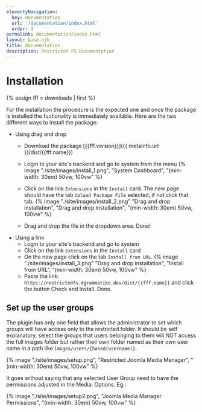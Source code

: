 ```yaml
---
eleventyNavigation:
  key: Documentation
  url: '/documentation/index.html'
  order: 3
permalink: documentation/index.html
layout: base.njk
title: Documentation
description: Restricted FS Documentation
---
```


# Installation

{% assign fff = downloads | first %}

For the installation the procedure is the expected one and once the package is installed the fuctionality is immediately available. Here are the two different ways to install the package:
- Using drag and drop
  - Download the package [{{fff.version}}]({{ metaInfo.url }}/dist/{{fff.name}})
  - Login to your site's backend and go to system from the menu {% image "./site/images/install_1.png", "System Dashboard", "(min-width: 30em) 50vw, 100vw" %}

  - Click on the link `Extensions` in the `Install` card. The new page should have the tab `Upload Package File` selected, if not click that tab.   {% image "./site/images/install_2.png" "Drag and drop installation", "Drag and drop installation", "(min-width: 30em) 50vw, 100vw" %}

  - Drag and drop the file in the dropdown area. Done!
- Using a link
  - Login to your site's backend and go to system
  - Click on the link `Extensions` in the `Install` card
  - On the new page click on the tab `Install from URL`. {% image "./site/images/install_3.png" "Drag and drop installation", "Install from URL", "(min-width: 30em) 50vw, 100vw" %}
  - Paste the link: 
    `https://restrictedfs.dgrammatiko.dev/dist/{{fff.name}}`
    and click the button Check and Install. Done.

## Set up the user groups

The plugin has only one field that allows the administrator to set which groups will have access only to the restricted folder. It should be self explanatory, select the groups that users belonging to them will NOT access the full images folder but rather their own folder named as their own user name in a path like `images/users/{hased(username)}`.

{% image "./site/images/setup.png", "Restricted Joomla Media Manager", "(min-width: 30em) 50vw, 100vw" %}

It goes without saying that any selected User Group need to have the permissions adjusted in the Media: Options.
Eg.:

{% image "./site/images/setup2.png", "Joomla Media Manager Permissions", "(min-width: 30em) 50vw, 100vw" %}
